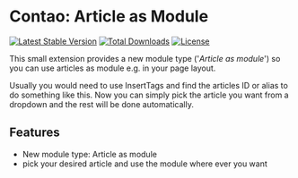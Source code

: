 # Contao: Article as Module

[![Latest Stable Version](https://poser.pugx.org/bastibuck/contao-article-as-module/v/stable)](https://packagist.org/packages/bastibuck/contao-article-as-module)
[![Total Downloads](https://poser.pugx.org/bastibuck/contao-article-as-module/downloads)](https://packagist.org/packages/bastibuck/contao-article-as-module)
[![License](https://poser.pugx.org/bastibuck/contao-article-as-module/license)](https://packagist.org/packages/bastibuck/contao-article-as-module)

This small extension provides a new module type ('*Article as module*') so you can use articles as module e.g. in your page layout.

Usually you would need to use InsertTags and find the articles ID or alias to do something like this. Now you can simply pick the article you want from a dropdown and the rest will be done automatically.

## Features
* New module type: Article as module
* pick your desired article and use the module where ever you want
